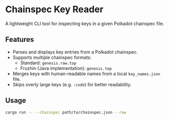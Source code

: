 # Chainspec Key Reader

A lightweight CLI tool for inspecting keys in a given Polkadot chainspec file.

## Features

- Parses and displays key entries from a Polkadot chainspec.
- Supports multiple chainspec formats:
    - Standard: `genesis.raw.top`
    - Fruzhin (Java implementation): `genesis.top`
- Merges keys with human-readable names from a local `key_names.json` file.
- Skips overly large keys (e.g. `:code`) for better readability.

## Usage

```bash
cargo run -- --chainspec path/to/chainspec.json --raw